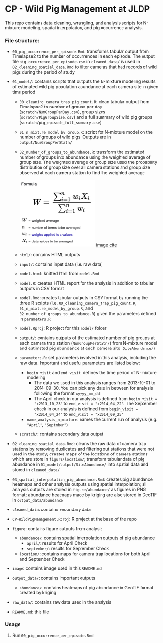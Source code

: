 # CP - Wild Pig Management at JLDP
This repo contains data cleaning, wrangling, and analysis scripts for N-mixture modeling, spatial interpolation, and pig occurrence analysis. 

### File structure:

- `00_pig_occurrence_per_episode.Rmd`: transforms tabular output from Timelapse2 to the number of occurrences in each episode. The output file `pig_occurrence_per_episode.csv` in `cleaned_data/` is used in `02_cleaning_spatial_data.Rmd` to filter cameras that had records of wild pigs during the period of study

- `01_model/`: contains scripts that outputs the N-mixture modeling results of estimated wild pig population abundance at each camera site in given time period

  - `00_cleaning_camera_trap_pig_count.R`: clean tabular output from Timelapse2 to number of groups per day (`scratch/NumGroupPerDay.csv`), group sizes (`scratch/PigGroupSize.csv`) and a full summary of wild pig groups (`scratch/pig_episode_full_summary.csv`)

  - `01_n_mixture_model_by_group.R`: script for N-mixture model on the number of groups of wild pigs. Outputs are in `output/NumGroupPerStatn/`

  - `02_number_of_groups_to_abundance.R`: transform the estimated number of groups into abundance using the weighted average of group size. The weighted average of group size used the probability distribution of group size over all camera stations and group size observed at each camera station to find the weighted average

    <img src="image/wt_avg_eqn.png" style="zoom:40%;" /> [image cite](https://www.statisticshowto.com/weighted-mean/#:~:text=Weighted%20mean%20%3D%20%CE%A3wx%2F%CE%A3w&text=w%20%3D%20the%20weights.,x%20%3D%20the%20value.)

  - `html/`: contains HTML outputs

  - `input/`: contains input data (i.e. raw data)

  - `model.html`: knitted html from `model.Rmd`

  - `model.R`: creates HTML report for the analysis in addition to tabular outputs in CSV format

  - `model.Rmd`: creates tabular outputs in CSV format by running the three R scripts (i.e. `00_cleaning_camera_trap_pig_count.R`, `01_n_mixture_model_by_group.R`, and `02_number_of_groups_to_abundance.R`) given the parameters defined in `parameters.R`

  - `model.Rproj`: R project for this `model/` folder

  - `output/`: contains outputs of the estimated number of pig groups at each camera trap station (`NumGroupPerStatn/`) from N-mixture model and estimated pig abundance at each camera site (`SiteAbundance/`)

  - `parameters.R`: set parameters involved in this analysis, including the raw data. Important and useful parameters are listed below:

    - `begin_visit` and `end_visit`: defines the time period of N-mixture modeling
      - The data we used in this analysis ranges from 2013-10-01 to 2014-09-30. You can pick any date in between for analysis following the format `xyyyy_mm_dd`
      - The April check in our analysis is defined from `begin_visit = "x2013_10_23"` to `end_visit = "x2014_04_22"`. The September check in our analysis is defined from `begin_visit = "x2014_04_24"` to `end_visit = "x2014_09_25"`
    - `name_analysis_n_mixture`: names the current run of analysis (e.g. `"April"`, `"Septmber"`)

  - `scratch/`: contains secondary data output

- `02_cleaning_spatial_data.Rmd`: cleans the raw data of camera trap stations by removing duplicates and filtering out stations that were not used in the study; creates maps of the locations of camera stations which are store in `figure/location/`; transform tabular data of pig abundance in `01_model/output/SiteAbundance/` into spatial data and stored in `cleaned_data/`
- `03_spatial_interpolation_pig_abundance.Rmd`: creates pig abundance heatmaps and other analysis outputs using spatial interpolation; all analysis outputs are stored in `figure/abundance/` as figures in PNG format; abundance heatmaps made by kriging are also stored in GeoTIF in `output_data/abundance`
- `cleaned_data`: contains secondary data
- `CP-WildPigManagement.Rproj`: R project at the base of the repo
- `figure`: contains figure outputs from analysis
  - `abundance/`: contains spatial interpolation outputs of pig abundance
    - `april/`: results for April Check
    - `september/`: results for September Check
  - `location/`: contains maps for camera trap locations for both April and September Check
- `image`: contains image used in this `README.md`
- `output_data/`: contains important outputs 
  - `abundance/`: contains heatmaps of pig abundance in GeoTIF format created by kriging
- `raw_data/`: contains raw data used in the analysis
- `README.md`: this file

### Usage

1. Run `00_pig_occurrence_per_episode.Rmd`

